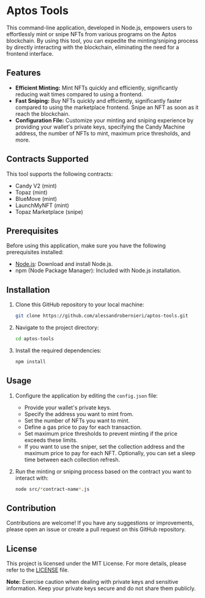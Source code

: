 # Aptos Tools

This command-line application, developed in Node.js, empowers users to effortlessly mint or snipe NFTs from various programs on the Aptos blockchain. By using this tool, you can expedite the minting/sniping process by directly interacting with the blockchain, eliminating the need for a frontend interface.

## Features

- **Efficient Minting:** Mint NFTs quickly and efficiently, significantly reducing wait times compared to using a frontend.
- **Fast Sniping:** Buy NFTs quickly and efficiently, significantly faster compared to using the marketplace frontend. Snipe an NFT as soon as it reach the blockchain.
- **Configuration File:** Customize your minting and sniping experience by providing your wallet's private keys, specifying the Candy Machine address, the number of NFTs to mint, maximum price thresholds, and more.

## Contracts Supported

This tool supports the following contracts:

- Candy V2 (mint)
- Topaz (mint)
- BlueMove (mint)
- LaunchMyNFT (mint)
- Topaz Marketplace (snipe)

## Prerequisites

Before using this application, make sure you have the following prerequisites installed:

- [Node.js](https://nodejs.org/): Download and install Node.js.
- npm (Node Package Manager): Included with Node.js installation.

## Installation

1. Clone this GitHub repository to your local machine:

   ```sh
   git clone https://github.com/alessandrobernieri/aptos-tools.git
   ```

2. Navigate to the project directory:

   ```sh
   cd aptos-tools
   ```

3. Install the required dependencies:

   ```sh
   npm install
   ```

## Usage

1. Configure the application by editing the `config.json` file:

   - Provide your wallet's private keys.
   - Specify the address you want to mint from.
   - Set the number of NFTs you want to mint.
   - Define a gas price to pay for each transaction.
   - Set maximum price thresholds to prevent minting if the price exceeds these limits.
   - If you want to use the sniper, set the collection address and the maximum price to pay for each NFT. Optionally, you can set a sleep time between each collection refresh.

2. Run the minting or sniping process based on the contract you want to interact with:

   ```sh
   node src/*contract-name*.js
   ```

## Contribution

Contributions are welcome! If you have any suggestions or improvements, please open an issue or create a pull request on this GitHub repository.

## License

This project is licensed under the MIT License. For more details, please refer to the [LICENSE](LICENSE) file.

**Note:** Exercise caution when dealing with private keys and sensitive information. Keep your private keys secure and do not share them publicly.